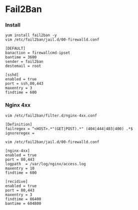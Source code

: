 Fail2Ban
=====
### Install
```shell script
yum install fail2ban -y
vim /etc/fail2ban/jail.d/00-firewalld.conf
```
```
[DEFAULT]
banaction = firewallcmd-ipset
bantime = 3600
sender = fail2ban
destemail = root

[sshd]
enabled = true
port = ssh,80,443
maxentry = 3
findtime = 600
```
### Nginx 4xx
```shell script
vim /etc/fail2ban/filter.d/nginx-4xx.conf
```
```
[Definition]
failregex = ^<HOST>.*"(GET|POST).*" (404|444|403|400) .*$
ignoreregex =
```
```shell script
vim /etc/fail2ban/jail.d/00-firewalld.conf
```
```
[nginx-4xx]
enabled = true
port = 80,443
logpath  = /var/log/nginx/access.log
maxentry = 10
findtime = 600

[recidive]
enabled = true
port = 80,443
maxentry = 3
findtime = 86400
bantime = 604800
```